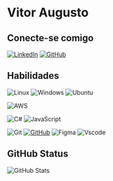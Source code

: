 # Vitor Augusto


## Conecte-se comigo
[![LinkedIn](https://img.shields.io/badge/LinkedIn-0077B5?style=for-the-badge&logo=linkedin&logoColor=white)](https://www.linkedin.com/in/vitoraugustomorais)
[![GitHub](https://img.shields.io/badge/GitHub-0077B5?style=for-the-badge&logo=github&logoColor=white)](https://github.com/VitorAugustoMorais)



## Habilidades
![Linux](https://img.shields.io/badge/Linux-0077B5?style=for-the-badge&logo=linux&logoColor=white) 
![Windows](https://img.shields.io/badge/Windows-0077B5?style=for-the-badge&logo=windows&logoColor=white) 
![Ubuntu](https://img.shields.io/badge/Ubuntu-0077B5?style=for-the-badge&logo=ubuntu&logoColor=white)

![AWS](https://img.shields.io/badge/AWS-0077B5.svg?style=for-the-badge&logo=amazon-aws&logoColor=white)

![C#](https://img.shields.io/badge/C%23-0077B5?style=for-the-badge&logo=c-sharp&logoColor=white)
![JavaScript](https://img.shields.io/badge/JavaScript-0077B5?style=for-the-badge&logo=javascript&logoColor=white)

![Git](https://img.shields.io/badge/GIT-0077B5?style=for-the-badge&logo=git&logoColor=white) 
[![GitHub](https://img.shields.io/badge/GitHub-0077B5?style=for-the-badge&logo=github&logoColor=white)](https://github.com/SEUUSERNAME)
![Figma](https://img.shields.io/badge/Figma-0077B5?style=for-the-badge&logo=figma&logoColor=white) 
![Vscode](https://img.shields.io/badge/Vscode-007ACC?style=for-the-badge&logo=visual-studio-code&logoColor=white)


## GitHub Status

![GitHub Stats](https://github-readme-stats.vercel.app/api?username=VitorAugustoMorais&theme=transparent&bg_color=&border_color=white&show_icons=true&icon_color=white&title_color=withe&text_color=FFF&hide=stars)
